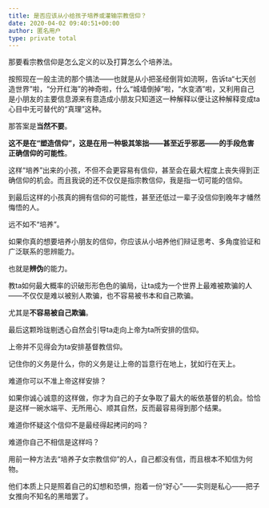 ```yaml
---
title: 是否应该从小给孩子培养或灌输宗教信仰？
date: 2020-04-02 09:40:51+00:00
author: 匿名用户
type: private total
---
```

那要看宗教信仰是怎么定义的以及打算怎么个培养法。

按照现在一般主流的那个搞法——也就是从小把圣经倒背如流啊，告诉ta“七天创造世界”啦，“分开红海”的神奇啦，什么“城墙倒掉”啦，“水变酒”啦，又利用自己是小朋友的主要信息源来有意造成小朋友只知道这一种解释以便让这种解释变成ta心目中无可替代的“真理”这种。

那答案是**当然不要**。

**这不是在“塑造信仰”，这是在用一种极其笨拙——甚至近乎邪恶——的手段危害正确信仰的可能性**。

这样“培养”出来的小孩，不但不会更容易有信仰，甚至会在最大程度上丧失得到正确信仰的机会。而且我说的还不仅仅是指宗教信仰，我是指一切可能的信仰。

到最后这样的小孩真的拥有信仰的可能性，甚至还低过一辈子没信仰到晚年才幡然悔悟的人。

远不如不“培养”。

如果你真的想要培养小朋友的信仰，你应该从小培养他们辩证思考、多角度验证和广泛联系的思辨能力。

也就是**辨伪**的能力。

教ta如何最大概率的识破形形色色的骗局，让ta成为一个世界上最难被欺骗的人——不仅仅是难以被别人欺骗，也不容易被书本和自己欺骗。

尤其是**不容易被自己欺骗**。

最后这颗玲珑剔透心自然会引导ta走向上帝为ta所安排的信仰。

上帝并不见得会为ta安排基督教信仰。

记住你的义务是什么，你的义务是让上帝的旨意行在地上，犹如行在天上。

难道你可以不准上帝这样安排？

如果你诚心诚意的这样做，你才为自己的子女争取了最大的皈依基督的机会。恰恰是这样一碗水端平、无所用心、顺其自然，反而最容易得到那个结果。

难道你怀疑这个信仰不是最经得起拷问的吗？

难道你自己不相信是这样吗？

用前一种方法去“培养子女宗教信仰”的人，自己都没有信，而且根本不知信为何物。

他们本质上只是照着自己的幻想和恐惧，抱着一份“好心”——实则是私心——把子女推向不知名的黑暗罢了。


